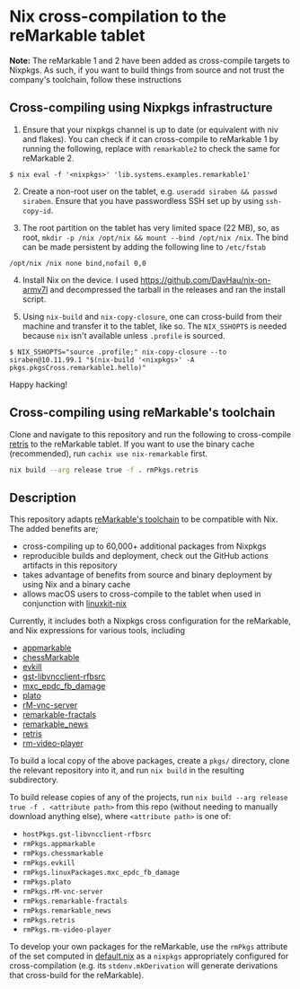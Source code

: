 # Nix cross-compilation to the reMarkable tablet
**Note:**  The reMarkable 1 and 2 have been added as cross-compile
targets to Nixpkgs.  As such, if you want to build things from source
and not trust the company's toolchain, follow these instructions

## Cross-compiling using Nixpkgs infrastructure
1. Ensure that your nixpkgs channel is up to date (or equivalent with
   niv and flakes). You can check if it can cross-compile to
   reMarkable 1 by running the following, replace with `remarkable2`
   to check the same for reMarkable 2.

```ShellSession
$ nix eval -f '<nixpkgs>' 'lib.systems.examples.remarkable1'
```
2. Create a non-root user on the tablet, e.g. `useradd siraben &&
   passwd siraben`.  Ensure that you have passwordless SSH set up by
   using `ssh-copy-id`.

3. The root partition on the  tablet has very limited space (22 MB),
   so, as root, `mkdir -p /nix /opt/nix && mount --bind /opt/nix
   /nix`. The bind can be made persistent by adding the following line
   to `/etc/fstab`

```
/opt/nix /nix none bind,nofail 0,0
```
4. Install Nix on the device. I used
   https://github.com/DavHau/nix-on-armv7l and decompressed the
   tarball in the releases and ran the install script.

5. Using `nix-build` and `nix-copy-closure`, one can cross-build from
   their machine and transfer it to the tablet, like so. The
   `NIX_SSHOPTS` is needed because `nix` isn't available unless
   `.profile` is sourced.


```ShellSession
$ NIX_SSHOPTS="source .profile;" nix-copy-closure --to siraben@10.11.99.1 "$(nix-build '<nixpkgs>' -A pkgs.pkgsCross.remarkable1.hello)"
```

Happy hacking!

## Cross-compiling using reMarkable's toolchain
Clone and navigate to this repository and run the following to
cross-compile [retris](https://github.com/LinusCDE/retris) to the
reMarkable tablet.  If you want to use the binary cache (recommended),
run `cachix use nix-remarkable` first.

```sh
nix build --arg release true -f . rmPkgs.retris
```

## Description
This repository adapts [reMarkable's
toolchain](http://remarkable.engineering/) to be compatible with Nix.
The added benefits are;

- cross-compiling up to 60,000+ additional packages from Nixpkgs
- reproducible builds and deployment, check out the GitHub actions
  artifacts in this repository
- takes advantage of benefits from source and binary deployment by
  using Nix and a binary cache
- allows macOS users to cross-compile to the tablet when used in
  conjunction with
  [linuxkit-nix](https://github.com/nix-community/linuxkit-nix)

Currently, it includes both a Nixpkgs cross configuration for the
reMarkable, and Nix expressions for various tools, including
- [appmarkable](https://github.com/LinusCDE/appmarkable)
- [chessMarkable](https://github.com/LinusCDE/chessmarkable)
- [evkill](https://github.com/Enteee/evkill)
- [gst-libvncclient-rfbsrc](https://github.com/peter-sa/gst-libvncclient-rfbsrc)
- [mxc_epdc_fb_damage](https://github.com/peter-sa/mxc_epdc_fb_damage)
- [plato](https://github.com/LinusCDE/plato)
- [rM-vnc-server](https://github.com/peter-sa/rM-vnc-server)
- [remarkable-fractals](https://github.com/dannyow/reMarkable-fractals)
- [remarkable_news](https://github.com/Evidlo/remarkable_news)
- [retris](https://github.com/LinusCDE/retris)
- [rm-video-player](https://github.com/LinusCDE/rm-video-player)

To build a local copy of the above packages, create a `pkgs/`
directory, clone the relevant repository into it, and run `nix build`
in the resulting subdirectory.

To build release copies of any of the projects, run `nix build --arg
release true -f . <attribute path>` from this repo (without needing to
manually download anything else), where `<attribute path>` is one of:
- `hostPkgs.gst-libvncclient-rfbsrc`
- `rmPkgs.appmarkable`
- `rmPkgs.chessmarkable`
- `rmPkgs.evkill`
- `rmPkgs.linuxPackages.mxc_epdc_fb_damage`
- `rmPkgs.plato`
- `rmPkgs.rM-vnc-server`
- `rmPkgs.remarkable-fractals`
- `rmPkgs.remarkable_news`
- `rmPkgs.retris`
- `rmPkgs.rm-video-player`

To develop your own packages for the reMarkable, use the `rmPkgs`
attribute of the set computed in [default.nix](./default.nix) as a
`nixpkgs` appropriately configured for cross-compilation (e.g. its
`stdenv.mkDerivation` will generate derivations that cross-build for
the reMarkable).
